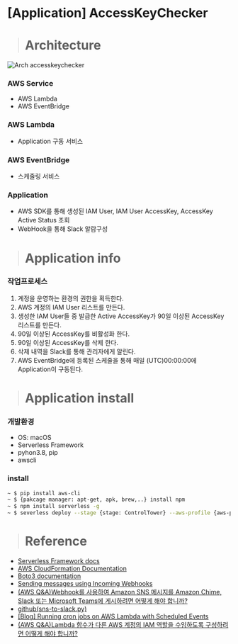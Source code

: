 [Application] AccessKeyChecker 
===

> # Architecture
![Arch accesskeychecker](../img/accesskeychecker.png)

### AWS Service
- AWS Lambda
- AWS EventBridge

### AWS Lambda
- Application 구동 서비스

### AWS EventBridge
- 스케줄링 서비스

### Application
- AWS SDK를 통해 생성된 IAM User, IAM User AccessKey, AccessKey Active Status 조회
- WebHook을 통해 Slack 알람구성

> # Application info

### 작업프로세스
1. 계정을 운영하는 환경의 권한을 획득한다.
2. AWS 계정의 IAM User 리스트를 만든다.
3. 생성한 IAM User들 중 발급한 Active AccessKey가 90일 이상된 AccessKey 리스트를 만든다.
4. 90일 이상된 AccessKey를 비활성화 한다.
5. 90일 이상된 AccessKey를 삭제 한다.
6. 삭제 내역을 Slack를 통해 관리자에게 알린다.
7. AWS EventBridge에 등록된 스케줄을 통해 매일 (UTC)00:00:00에 Application이 구동된다.

> # Application install
### 개발환경
- OS: macOS
- Serverless Framework
- pyhon3.8, pip
- awscli

### install

```bash
~ $ pip install aws-cli
~ $ {pakcage manager: apt-get, apk, brew,..} install npm
~ $ npm install serverless -g
~ $ severless deploy --stage {stage: ControlTower} --aws-profile {aws-profile: ControlTower-role-aws-profile-name}
```

> # Reference
- [Serverless Framework docs](https://www.serverless.com/framework/docs/providers/aws/guide/)
- [AWS CloudFormation Documentation](https://docs.aws.amazon.com/cloudformation/index.html)
- [Boto3 documentation](https://boto3.amazonaws.com/v1/documentation/api/latest/index.html)
- [Sending messages using Incoming Webhooks](https://api.slack.com/messaging/webhooks)
- [(AWS Q&A)Webhook를 사용하여 Amazon SNS 메시지를 Amazon Chime, Slack 또는 Microsoft Teams에 게시하려면 어떻게 해야 합니까?](https://aws.amazon.com/ko/premiumsupport/knowledge-center/sns-lambda-webhooks-chime-slack-teams/)
- [github(sns-to-slack.py)](https://gist.github.com/hayd/234c3097f607a32f217178322bdf4e75)
- [[Blog] Running cron jobs on AWS Lambda with Scheduled Events](https://eqolot.com/technologie/blog/running-cron-jobs-on-aws-lambda-with-scheduled-events)
- [(AWS Q&A)Lambda 함수가 다른 AWS 계정의 IAM 역할을 수임하도록 구성하려면 어떻게 해야 합니까?](https://aws.amazon.com/ko/premiumsupport/knowledge-center/lambda-function-assume-iam-role/)
